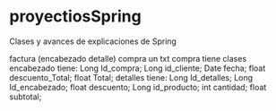 # proyectiosSpring
Clases y avances de explicaciones de Spring

factura (encabezado detalle)
compra 
un txt 
compra tiene clases
encabezado tiene:
Long Id_compra;
Long id_cliente;
Date fecha;
float descuento_Total;
float Total;
detalles tiene:
Long Id_detalles;
Long Id_encabezado;
float descuento;
Long id_producto;
int cantidad;
float subtotal;








